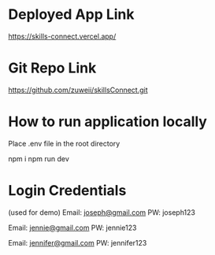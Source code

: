  # Deployed App Link
 https://skills-connect.vercel.app/

 # Git Repo Link
 https://github.com/zuweii/skillsConnect.git

 # How to run application locally
 Place .env file in the root directory

 npm i
 npm run dev

 # Login Credentials
 (used for demo)
 Email: joseph@gmail.com
 PW: joseph123

 Email: jennie@gmail.com
 PW: jennie123

 Email: jennifer@gmail.com
 PW: jennifer123